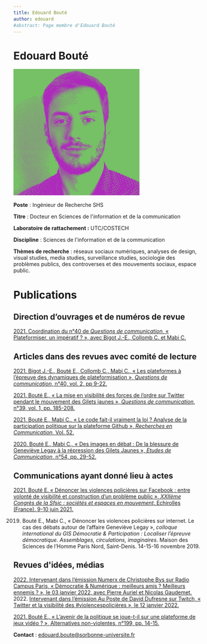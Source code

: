 ```yaml
---
title: Edouard Bouté
author: edouard
#abstract: Page membre d'Edouard Bouté
---
```

# Edouard Bouté #
![Edouard Bouté](boute_edouard.png)

**Poste** : Ingénieur de Recherche SHS

**Titre** : Docteur en Sciences de l'information et de la communication

**Laboratoire de rattachement :** UTC/COSTECH

**Discipline** : Sciences de l'information et de la communication

**Thèmes de recherche** : réseaux sociaux numériques, analyses de design, visual studies, media studies, surveillance studies, sociologie des problèmes publics, des controverses et des mouvements sociaux, espace public.

# Publications #

## Direction d’ouvrages et de numéros de revue ##

[2021. Coordination du n°40 de *Questions de communication*, « Plateformiser, un impératif ? », avec Bigot J.-E., Collomb C. et Mabi C.](https://doi.org/10.4000/questionsdecommunication.26522)

## Articles dans des revues avec comité de lecture ##

[2021. Bigot J.-E., Bouté E., Collomb C., Mabi C., « Les plateformes à l’épreuve des dynamiques de plateformisation », *Questions de communication*, n°40, vol. 2, pp 9-22.](https://doi.org/10.4000/questionsdecommunication.26584)

[2021. Bouté E., « La mise en visibilité des forces de l’ordre sur Twitter pendant le mouvement des Gilets jaunes », *Questions de communication*, n°39, vol. 1, pp. 185-208.](https://doi.org/10.4000/questionsdecommunication.25524)

[2021. Bouté E., Mabi C., « Le code fait-il vraiment la loi ? Analyse de la participation politique sur la plateforme Github », *Recherches en Communication*, Vol. 52.](https://doi.org/10.14428/rec.v52i52.61793)

[2020. Bouté E., Mabi C., « Des images en débat : De la blessure de Geneviève Legay à la répression des Gilets Jaunes », *Etudes de Communication*, n°54, pp. 29-52.](https://doi.org/10.4000/edc.9996 )

## Communications ayant donné lieu à actes ##

[2021. Bouté E. « Dénoncer les violences policières sur Facebook : entre volonté de visibilité et construction d’un problème public », *XXIIème Congrès de la Sfsic : sociétés et espaces en mouvement*. Echirolles (France). 9-10 juin 2021.](https://sfsic2020.sciencesconf.org/357453/document)

2019. Bouté E., Mabi C., « Dénoncer les violences policières sur internet. Le cas des débats autour de l’affaire Geneviève Legay », *colloque international du GIS Démocratie & Participation : Localiser l’épreuve démocratique. Assemblages, circulations, imaginaires*. Maison des Sciences de l’Homme Paris Nord, Saint-Denis. 14-15-16 novembre 2019.

## Revues d'idées, médias ##

[2022. Intervenant dans l’émission Numerx de Christophe Bys sur Radio Campus Paris, « Démocratie & Numérique : meilleurs amis ? Meilleurs ennemis ? », le 03 janvier 2022, avec Pierre Auriel et Nicolas Gaudemet.](https://www.radiocampusparis.org/numerx-democratie-numerique-meilleurs-amis-meilleurs-ennemis/)
2022. [Intervenant dans l’émission Au Poste de David Dufresne sur Twitch, « Twitter et la visibilité des #violencespolicières », le 12 janvier 2022.](https://www.youtube.com/watch?v=3hhUsQVNCg8)

[2021. Bouté E., « L’avenir de la politique se joue-t-il sur une plateforme de jeux vidéo ? », Alternatives non-violentes, n°199, pp. 14-15.](https://doi.org/10.3917/anv.199.0014)

**Contact** : edouard.boute@sorbonne-universite.fr